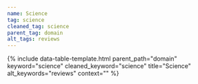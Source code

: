 ```yaml
---
name: Science
tag: science
cleaned_tag: science
parent_tag: domain
alt_tags: reviews
---
```


{% include data-table-template.html 
  parent_path="domain" 
  keyword="science" 
  cleaned_keyword="science" 
  title="Science"
  alt_keywords="reviews"
  context=""
%}

